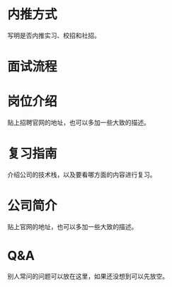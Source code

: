 # 内推方式

写明是否内推实习、校招和社招。

# 面试流程

# 岗位介绍

贴上招聘官网的地址，也可以多加一些大致的描述。

# 复习指南

介绍公司的技术栈，以及要看哪方面的内容进行复习。

# 公司简介

贴上官网的地址，也可以多加一些大致的描述。

# Q&A

别人常问的问题可以放在这里，如果还没想到可以先放空。